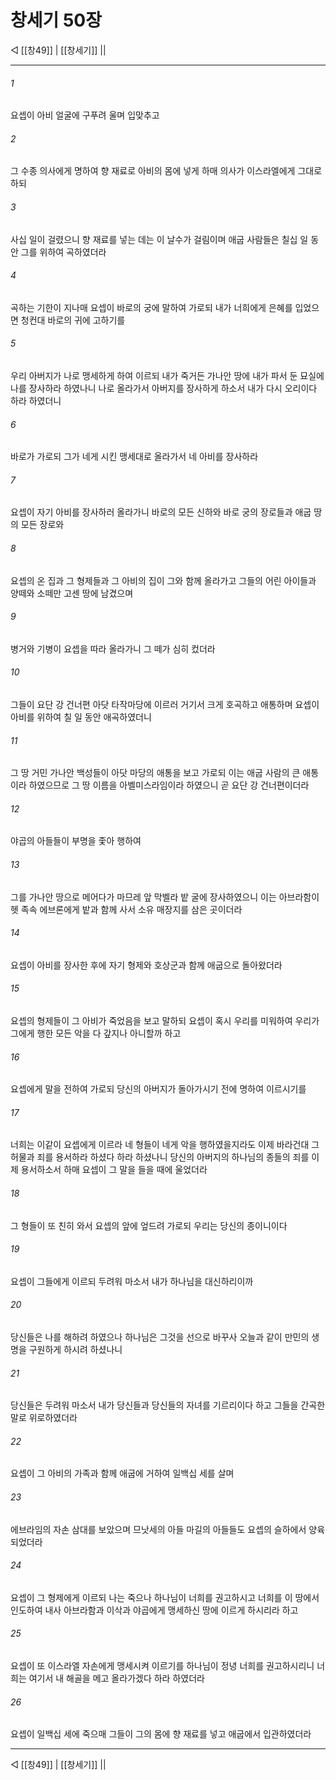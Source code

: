 # 창세기 50장

◁ [[창49]] | [[창세기]] ||
***

###### 1
요셉이 아비 얼굴에 구푸려 울며 입맞추고

###### 2
그 수종 의사에게 명하여 향 재료로 아비의 몸에 넣게 하매 의사가 이스라엘에게 그대로 하되

###### 3
사십 일이 걸렸으니 향 재료를 넣는 데는 이 날수가 걸림이며 애굽 사람들은 칠십 일 동안 그를 위하여 곡하였더라

###### 4
곡하는 기한이 지나매 요셉이 바로의 궁에 말하여 가로되 내가 너희에게 은혜를 입었으면 청컨대 바로의 귀에 고하기를

###### 5
우리 아버지가 나로 맹세하게 하여 이르되 내가 죽거든 가나안 땅에 내가 파서 둔 묘실에 나를 장사하라 하였나니 나로 올라가서 아버지를 장사하게 하소서 내가 다시 오리이다 하라 하였더니

###### 6
바로가 가로되 그가 네게 시킨 맹세대로 올라가서 네 아비를 장사하라

###### 7
요셉이 자기 아비를 장사하러 올라가니 바로의 모든 신하와 바로 궁의 장로들과 애굽 땅의 모든 장로와

###### 8
요셉의 온 집과 그 형제들과 그 아비의 집이 그와 함께 올라가고 그들의 어린 아이들과 양떼와 소떼만 고센 땅에 남겼으며

###### 9
병거와 기병이 요셉을 따라 올라가니 그 떼가 심히 컸더라

###### 10
그들이 요단 강 건너편 아닷 타작마당에 이르러 거기서 크게 호곡하고 애통하며 요셉이 아비를 위하여 칠 일 동안 애곡하였더니

###### 11
그 땅 거민 가나안 백성들이 아닷 마당의 애통을 보고 가로되 이는 애굽 사람의 큰 애통이라 하였으므로 그 땅 이름을 아벨미스라임이라 하였으니 곧 요단 강 건너편이더라

###### 12
야곱의 아들들이 부명을 좇아 행하여

###### 13
그를 가나안 땅으로 메어다가 마므레 앞 막벨라 밭 굴에 장사하였으니 이는 아브라함이 헷 족속 에브론에게 밭과 함께 사서 소유 매장지를 삼은 곳이더라

###### 14
요셉이 아비를 장사한 후에 자기 형제와 호상군과 함께 애굽으로 돌아왔더라

###### 15
요셉의 형제들이 그 아비가 죽었음을 보고 말하되 요셉이 혹시 우리를 미워하여 우리가 그에게 행한 모든 악을 다 갚지나 아니할까 하고

###### 16
요셉에게 말을 전하여 가로되 당신의 아버지가 돌아가시기 전에 명하여 이르시기를

###### 17
너희는 이같이 요셉에게 이르라 네 형들이 네게 악을 행하였을지라도 이제 바라건대 그 허물과 죄를 용서하라 하셨다 하라 하셨나니 당신의 아버지의 하나님의 종들의 죄를 이제 용서하소서 하매 요셉이 그 말을 들을 때에 울었더라

###### 18
그 형들이 또 친히 와서 요셉의 앞에 엎드려 가로되 우리는 당신의 종이니이다

###### 19
요셉이 그들에게 이르되 두려워 마소서 내가 하나님을 대신하리이까

###### 20
당신들은 나를 해하려 하였으나 하나님은 그것을 선으로 바꾸사 오늘과 같이 만민의 생명을 구원하게 하시려 하셨나니

###### 21
당신들은 두려워 마소서 내가 당신들과 당신들의 자녀를 기르리이다 하고 그들을 간곡한 말로 위로하였더라

###### 22
요셉이 그 아비의 가족과 함께 애굽에 거하여 일백십 세를 살며

###### 23
에브라임의 자손 삼대를 보았으며 므낫세의 아들 마길의 아들들도 요셉의 슬하에서 양육되었더라

###### 24
요셉이 그 형제에게 이르되 나는 죽으나 하나님이 너희를 권고하시고 너희를 이 땅에서 인도하여 내사 아브라함과 이삭과 야곱에게 맹세하신 땅에 이르게 하시리라 하고

###### 25
요셉이 또 이스라엘 자손에게 맹세시켜 이르기를 하나님이 정녕 너희를 권고하시리니 너희는 여기서 내 해골을 메고 올라가겠다 하라 하였더라

###### 26
요셉이 일백십 세에 죽으매 그들이 그의 몸에 향 재료를 넣고 애굽에서 입관하였더라

***
◁ [[창49]] | [[창세기]] ||